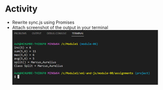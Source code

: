 # Activity

- Rewrite sync.js using Promises​
- Attach screenshot of the output in your terminal
![image info](Actvity.png)
